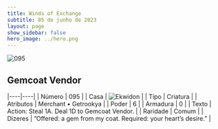 ```yaml
---
title: Winds of Exchange
subtitle: 05 de junho de 2023
layout: page
show_sidebar: false
hero_image: ../hero.png
---
```


![095](https://mastervault-storage-prod.s3.amazonaws.com/media/card_front/en/600_095_93acc275a5d9_en.png)


## Gemcoat Vendor

|----|----|
| Número | 095 |
| Casa | ![Ekwidon](https://archonarcana.com/images/thumb/3/31/Ekwidon.png/25px-Ekwidon.png "Ekwidon") |
| Tipo | Criatura |
| Atributos | Merchant • Getrookya |
| Poder | 6 |
| Armadura | 0 |
| Texto | Action: Steal 1A. Deal 1D to Gemcoat Vendor.  |
| Raridade | Comum |
| Dizeres | ”Offered: a gem from my coat. Required: your heart’s desire.”  |
